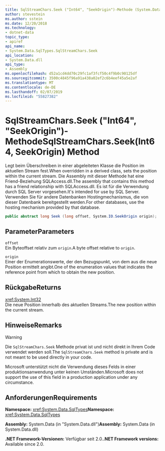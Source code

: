 ```yaml
---
title: SqlStreamChars.Seek ("Int64", "SeekOrigin")-Methode (System.Data.SqlTypes)
author: stevestein
ms.author: sstein
ms.date: 12/20/2018
ms.technology:
- dotnet-data
topic_type:
- apiref
api_name:
- System.Data.SqlTypes.SqlStreamChars.Seek
api_location:
- System.Data.dll
api_type:
- Assembly
ms.openlocfilehash: d52a1cd4dd70c29fc1af3fcf50c4f9b0c90125df
ms.sourcegitcommit: 3500c4845f96a91a438a02ef2c6b4eef45a5e2af
ms.translationtype: MT
ms.contentlocale: de-DE
ms.lasthandoff: 02/07/2019
ms.locfileid: "55827382"
---
```

# <a name="sqlstreamcharsseekint64-seekorigin-method"></a><span data-ttu-id="c2031-102">SqlStreamChars.Seek ("Int64", "SeekOrigin")-Methode</span><span class="sxs-lookup"><span data-stu-id="c2031-102">SqlStreamChars.Seek(Int64, SeekOrigin) Method</span></span>

<span data-ttu-id="c2031-103">Legt beim Überschreiben in einer abgeleiteten Klasse die Position im aktuellen Stream fest.</span><span class="sxs-lookup"><span data-stu-id="c2031-103">When overridden in a derived class, sets the position within the current stream.</span></span> <span data-ttu-id="c2031-104">Die Assembly mit dieser Methode hat eine Friend-Beziehung SQLAccess.dll.</span><span class="sxs-lookup"><span data-stu-id="c2031-104">The assembly that contains this method has a friend relationship with SQLAccess.dll.</span></span> <span data-ttu-id="c2031-105">Es ist für die Verwendung durch SQL Server vorgesehen.</span><span class="sxs-lookup"><span data-stu-id="c2031-105">It's intended for use by SQL Server.</span></span> <span data-ttu-id="c2031-106">Verwenden Sie für andere Datenbanken Hostingmechanismus, die von dieser Datenbank bereitgestellt werden.</span><span class="sxs-lookup"><span data-stu-id="c2031-106">For other databases, use the hosting mechanism provided by that database.</span></span>

```csharp
public abstract long Seek (long offset, System.IO.SeekOrigin origin);
```

## <a name="parameters"></a><span data-ttu-id="c2031-107">Parameter</span><span class="sxs-lookup"><span data-stu-id="c2031-107">Parameters</span></span>

`offset`\
<span data-ttu-id="c2031-108">Ein Byteoffset relativ zum `origin`.</span><span class="sxs-lookup"><span data-stu-id="c2031-108">A byte offset relative to `origin`.</span></span>

`origin`\
<span data-ttu-id="c2031-109">Einer der Enumerationswerte, der den Bezugspunkt, von dem aus die neue Position ermittelt angibt.</span><span class="sxs-lookup"><span data-stu-id="c2031-109">One of the enumeration values that indicates the reference point from which to obtain the new position.</span></span>

## <a name="returns"></a><span data-ttu-id="c2031-110">Rückgabe</span><span class="sxs-lookup"><span data-stu-id="c2031-110">Returns</span></span>

<xref:System.Int32>\
<span data-ttu-id="c2031-111">Die neue Position innerhalb des aktuellen Streams.</span><span class="sxs-lookup"><span data-stu-id="c2031-111">The new position within the current stream.</span></span>

## <a name="remarks"></a><span data-ttu-id="c2031-112">Hinweise</span><span class="sxs-lookup"><span data-stu-id="c2031-112">Remarks</span></span>

> [!WARNING]
> <span data-ttu-id="c2031-113">Die `SqlStreamChars.Seek` Methode privat ist und nicht direkt in Ihrem Code verwendet werden soll.</span><span class="sxs-lookup"><span data-stu-id="c2031-113">The `SqlStreamChars.Seek` method is private and is not meant to be used directly in your code.</span></span>
>
> <span data-ttu-id="c2031-114">Microsoft unterstützt nicht die Verwendung dieses Felds in einer produktionsanwendung unter keinen Umständen.</span><span class="sxs-lookup"><span data-stu-id="c2031-114">Microsoft does not support the use of this field in a production application under any circumstance.</span></span>

## <a name="requirements"></a><span data-ttu-id="c2031-115">Anforderungen</span><span class="sxs-lookup"><span data-stu-id="c2031-115">Requirements</span></span>

<span data-ttu-id="c2031-116">**Namespace:** <xref:System.Data.SqlTypes></span><span class="sxs-lookup"><span data-stu-id="c2031-116">**Namespace:** <xref:System.Data.SqlTypes></span></span>

<span data-ttu-id="c2031-117">**Assembly:** System.Data (in "System.Data.dll")</span><span class="sxs-lookup"><span data-stu-id="c2031-117">**Assembly:** System.Data (in System.Data.dll)</span></span>

<span data-ttu-id="c2031-118">**.NET Framework-Versionen:** Verfügbar seit 2.0.</span><span class="sxs-lookup"><span data-stu-id="c2031-118">**.NET Framework versions:** Available since 2.0.</span></span>